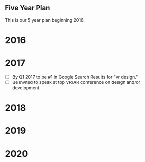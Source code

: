 ## Five Year Plan
This is our 5 year plan beginning 2016.


# 2016

# 2017
- [ ] By Q1 2017 to be #1 in Google Search Results for "vr design."
- [ ] Be invited to speak at top VR/AR conference on design and/or development.

# 2018

# 2019

# 2020
